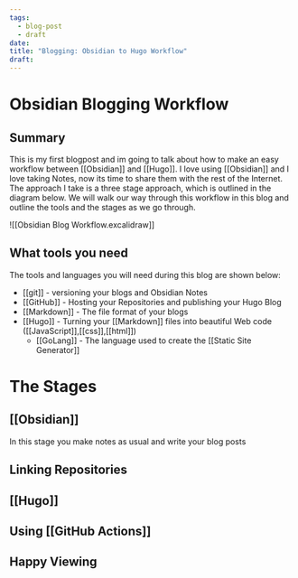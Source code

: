 ```yaml
---
tags:
  - blog-post
  - draft
date:
title: "Blogging: Obsidian to Hugo Workflow"
draft:
---
```


# Obsidian Blogging Workflow

## Summary

This is my first blogpost and im going to talk about how to make an easy workflow between [[Obsidian]] and [[Hugo]]. I love using [[Obsidian]] and I love taking Notes, now its time to share them with the rest of the Internet. The approach I take is a three stage approach, which is outlined in the diagram below. We will walk our way through this workflow in this blog and outline the tools and the stages as we go through.

![[Obsidian Blog Workflow.excalidraw]]
## What tools you need
The tools and languages you will need during this blog are shown below:

- [[git]] - versioning your blogs and Obsidian Notes
- [[GitHub]] - Hosting your Repositories and publishing your Hugo Blog
- [[Markdown]] - The file format of your blogs
- [[Hugo]] - Turning your [[Markdown]] files into beautiful Web code ([[JavaScript]],[[css]],[[html]])
	- [[GoLang]] - The language used to create the [[Static Site Generator]] 

# The Stages

## [[Obsidian]]
In this stage you make notes as usual and write your blog posts


## Linking Repositories
## [[Hugo]]

## Using [[GitHub Actions]]

## Happy Viewing